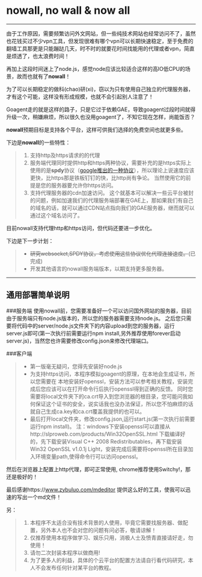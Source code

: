 # nowall, no wall & now all

------

由于工作原因，需要频繁访问外文网站，但一些纯技术网站也经常访问不了，虽然也花钱买过不少vpn工具，但发现很难有哪个vpn可以长期快速稳定，至于免费的翻墙工具那更是只能蹦跶几天，时不时的就要花时间找能用的代理或者vpn，简直是烦透了，也太浪费时间！

再加上这段时间迷上了node.js，感觉node应该比较适合这样的高IO低CPU的场景，故而也就有了**nowall**！

为了可以长期稳定的做科(chao)研(xi)，窃以为只有使用自己独立的代理服务器，才有这个可能，这样没有形成规模，也就不会引起别人注意了！

Goagent走的就是这样的路子，只是它过于依赖GAE，导致goagent过段时间就得升级一次，稍嫌麻烦，所以很久也没用goagent了，不知它现在怎样，尚能饭否？

**nowall**预期目标是支持各个平台，这样可供我们选择的免费空间也就更多些。

下边是**nowall**的一些特性：
>1. 支持http及https请求的的代理
>2. 服务端代理同时提供http和https两种协议，需要补充的是https实际上使用的是**spdy**协议（[google推出的一种协议](http://zh.wikipedia.org/zh/SPDY)），所以理论上说速度应该更快，比https那是铁板钉钉的快，比http尚有争论。 当然使用它的前提是您的服务器要允许你https访问。
> 3. 支持代理服务器的cdn加速访问。 这个就基本可以解决一些云平台被封的问题，例如加速我们的代理服务端部署在GAE上，那如果我们有自己的域名的话，就可以通过CDN站点指向我们的GAE服务器，继而就可以通过这个域名访问了。

目前nowall支持代理http和https访问，但代码还要进一步优化。

下边是下一步计划：

> * ~~研究websocket,SPDY协议，考虑使用这些协议优化代理连接速度。~~(已完成)
> * 开发其他语言的nowall服务端版本，以期支持更多服务器。

------

## 通用部署简单说明
###服务端
使用nowall前，您需要准备好一个可以访问国外网站的服务器，目前由于服务端只有node.js版本的，所以您的服务器需要支持node.js。
之后您只需要将代码中的server/node.js文件夹下的内容upload到您的服务器，运行server.js即可(第一次执行前需要运行npm install,另外推荐使用forever启动server.js)，当然您也许需要修改config.json来修改代理端口。

###客户端
> * 第一版毫无疑问，您得先安装好node.js
> * 为支持https访问，本程序模拟goagent的原理，在本地会生成证书，所以您需要在 本地安装好openssl，安装方法可以参考相关教程，安装完成后您应该可以在打开命令行后执行openssl得到正确的反馈。
同时您需要将local文件夹下的ca.crt导入到您浏览器的根目录，您可能问我如何保证这个证书的安全，说实话我也没办法保证，所以您不怕麻烦的话就自己生成ca.key和ca.crt覆盖我提供的也可以。
> * 最后打开local文件夹，修改config.json,运行start.js(第一次执行前需要运行npm install)。
注：windows下安装openssl可以直接从http://slproweb.com/products/Win32OpenSSL.html 下载编译好的，先下载安装Visual C++ 2008 Redistributables，再下载安装Win32 OpenSSL v1.0.1j Light，安装完成后需要将openssl所在目录加入环境变量path,使得命令行可以访问openssl。

然后在浏览器上配置上http代理，即可正常使用, chrome推荐使用Switchy!，那还是极好的！


最后感谢https://www.zybuluo.com/mdeditor   提供这么好的工具，使我可以迅速的写出一个md文件！

另：
>1. 本程序不太适合没有技术背景的人使用，毕竟它需要找服务器、做配置，另外本人也不会对您的问题有问必答，敬请谅解！
>2. 仅推荐使用本程序做学习、娱乐只用，消极人士及愤青直接请好走，勿使用！
>3. 请勿二次封装本程序以做商用!
>4. 为了更多人的利益，具体的个云平台的配置方法请自行看代码研究，本人不会发布任何针对某平台的教程。
